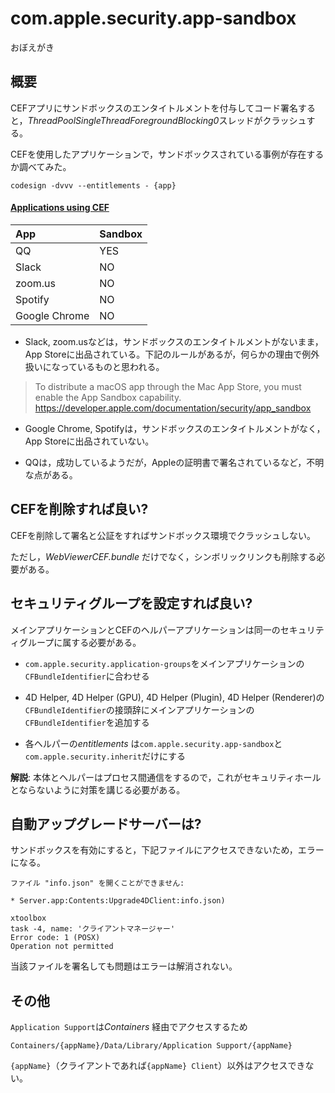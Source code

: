 # com.apple.security.app-sandbox
おぼえがき

## 概要

CEFアプリにサンドボックスのエンタイトルメントを付与してコード署名すると，*ThreadPoolSingleThreadForegroundBlocking0*スレッドがクラッシュする。

CEFを使用したアプリケーションで，サンドボックスされている事例が存在するか調べてみた。

```
codesign -dvvv --entitlements - {app}
```

#### [Applications using CEF](https://en.wikipedia.org/wiki/Chromium_Embedded_Framework#Applications_using_CEF)

|App|Sandbox|
|:-|:-|
|QQ|YES|
|Slack|NO|
|zoom.us|NO|
|Spotify|NO|
|Google Chrome|NO|

* Slack, zoom.usなどは，サンドボックスのエンタイトルメントがないまま，App Storeに出品されている。下記のルールがあるが，何らかの理由で例外扱いになっているものと思われる。

> To distribute a macOS app through the Mac App Store, you must enable the App Sandbox capability.
https://developer.apple.com/documentation/security/app_sandbox

* Google Chrome, Spotifyは，サンドボックスのエンタイトルメントがなく，App Storeに出品されていない。

* QQは，成功しているようだが，Appleの証明書で署名されているなど，不明な点がある。

## CEFを削除すれば良い?

CEFを削除して署名と公証をすればサンドボックス環境でクラッシュしない。

ただし，*WebViewerCEF.bundle* だけでなく，シンボリックリンクも削除する必要がある。

## セキュリティグループを設定すれば良い?

メインアプリケーションとCEFのヘルパーアプリケーションは同一のセキュリティグループに属する必要がある。

* `com.apple.security.application-groups`をメインアプリケーションの`CFBundleIdentifier`に合わせる

* 4D Helper, 4D Helper (GPU), 4D Helper (Plugin), 4D Helper (Renderer)の`CFBundleIdentifier`の接頭辞にメインアプリケーションの`CFBundleIdentifier`を追加する

* 各ヘルパーの*entitlements* は`com.apple.security.app-sandbox`と`com.apple.security.inherit`だけにする

**解説**: 本体とヘルパーはプロセス間通信をするので，これがセキュリティホールとならないように対策を講じる必要がある。

## 自動アップグレードサーバーは?

サンドボックスを有効にすると，下記ファイルにアクセスできないため，エラーになる。

```
ファイル "info.json" を開くことができません: 

* Server.app:Contents:Upgrade4DClient:info.json)

xtoolbox
task -4, name: 'クライアントマネージャー'
Error code: 1 (POSX)
Operation not permitted
```

当該ファイルを署名しても問題はエラーは解消されない。

## その他

`Application Support`は*Containers* 経由でアクセスするため

```
Containers/{appName}/Data/Library/Application Support/{appName}
```

`{appName}`（クライアントであれば`{appName} Client`）以外はアクセスできない。

